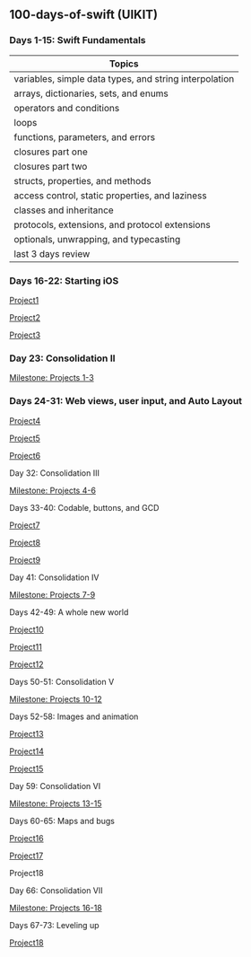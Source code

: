 ## 100-days-of-swift (UIKIT)

### Days 1-15: Swift Fundamentals 

| Topics                                                 |
|--------------------------------------------------------|
| variables, simple data types, and string interpolation |
| arrays, dictionaries, sets, and enums                  |
| operators and conditions                               |
| loops                                                  |
| functions, parameters, and errors                      |
| closures part one                                      |
| closures part two                                      |
| structs, properties, and methods                       |
| access control, static properties, and laziness        |
| classes and inheritance                                |
| protocols, extensions, and protocol extensions         |
| optionals, unwrapping, and typecasting                 |
| last 3 days review                                     |

### Days 16-22: Starting iOS
[Project1](https://github.com/tareqalhammoodi/100-days-of-swift/tree/master/Project1) 

[Project2](https://github.com/tareqalhammoodi/100-days-of-swift/tree/master/Project2) 

[Project3](https://github.com/tareqalhammoodi/100-days-of-swift/tree/master/Project3) 

### Day 23: Consolidation II
[Milestone: Projects 1-3](https://github.com/tareqalhammoodi/100-days-of-swift/tree/master/Milestone-Projects%201-3) 

### Days 24-31: Web views, user input, and Auto Layout
[Project4](https://github.com/tareqalhammoodi/100-days-of-swift/tree/master/Project4) 

[Project5](https://github.com/tareqalhammoodi/100-days-of-swift/tree/master/Project5) 

[Project6](https://github.com/tareqalhammoodi/100-days-of-swift/tree/master/Project6) 

Day 32: Consolidation III

[Milestone: Projects 4-6](https://github.com/tareqalhammoodi/100-days-of-swift/tree/master/Milestone-Projects%204-6) 

Days 33-40: Codable, buttons, and GCD

[Project7](https://github.com/tareqalhammoodi/100-days-of-swift/tree/master/Project7) 

[Project8](https://github.com/tareqalhammoodi/100-days-of-swift/tree/master/Project8) 

[Project9](https://github.com/tareqalhammoodi/100-days-of-swift/tree/master/Project9) 

Day 41: Consolidation IV

[Milestone: Projects 7-9](https://github.com/tareqalhammoodi/100-days-of-swift/tree/master/Milestone-Projects%207-9) 

Days 42-49: A whole new world

[Project10](https://github.com/tareqalhammoodi/100-days-of-swift/tree/master/Project10) 

[Project11](https://github.com/tareqalhammoodi/100-days-of-swift/tree/master/Project11)

[Project12](https://github.com/tareqalhammoodi/100-days-of-swift/tree/master/Project12)

Days 50-51: Consolidation V

[Milestone: Projects 10-12](https://github.com/tareqalhammoodi/100-days-of-swift/tree/master/Milestone-Projects%2010-12) 

Days 52-58: Images and animation

[Project13](https://github.com/tareqalhammoodi/100-days-of-swift/tree/master/Project13)

[Project14](https://github.com/tareqalhammoodi/100-days-of-swift/tree/master/Project14)

[Project15](https://github.com/tareqalhammoodi/100-days-of-swift/tree/master/Project15)

Day 59: Consolidation VI

[Milestone: Projects 13-15](https://github.com/tareqalhammoodi/100-days-of-swift/tree/master/Milestone-Projects%2013-15) 

Days 60-65: Maps and bugs

[Project16](https://github.com/tareqalhammoodi/100-days-of-swift/tree/master/Project16)

[Project17](https://github.com/tareqalhammoodi/100-days-of-swift/tree/master/Project17)

Project18

Day 66: Consolidation VII

[Milestone: Projects 16-18](https://github.com/tareqalhammoodi/100-days-of-swift/tree/master/Milestone-Projects%2016-18) 

Days 67-73: Leveling up

[Project18](https://github.com/tareqalhammoodi/100-days-of-swift/tree/master/Project18)


